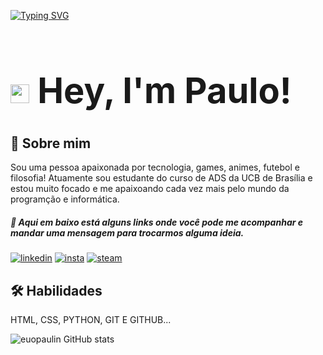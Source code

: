 [![Typing SVG](https://readme-typing-svg.demolab.com/?size=35&center=true&vCenter=true&width=1000&lines=Code+and+coffee+=+❤️)](https://git.io/typing-svg)

# **<h1 align="left"> <img src="https://raw.githubusercontent.com/kaueMarques/kaueMarques/master/hi.gif" height="30px"> Hey, I'm Paulo!**

## 🚀 Sobre mim
Sou uma pessoa apaixonada por tecnologia, games, animes, futebol e filosofia! Atuamente sou estudante do curso de ADS da UCB de Brasília e estou muito focado e me apaixoando cada vez mais pelo mundo da programção e informática.

##### 🔗 Aqui em baixo está alguns links onde você pode me acompanhar e mandar uma mensagem para trocarmos alguma ideia.

[![linkedin](https://img.shields.io/badge/LinkedIn-0077B5?style=for-the-badge&logo=linkedin&logoColor=white)](www.linkedin.com/in/euopaulo)
[![insta](https://img.shields.io/badge/Instagram-E4405F?style=for-the-badge&logo=instagram&logoColor=white)](https://www.instagram.com/eu_opaulin/)
[![steam](https://img.shields.io/badge/Steam-000000?style=for-the-badge&logo=steam&logoColor=white)](https://steamcommunity.com/id/eupaulin/)

## 🛠 Habilidades
HTML, CSS, PYTHON, GIT E GITHUB...

![euopaulin GitHub stats](https://github-readme-stats.vercel.app/api?username=euopaulin&show_icons=true&theme=dracula)
